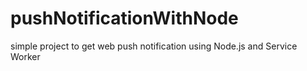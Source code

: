 # pushNotificationWithNode

simple project to get web push notification using Node.js and Service Worker
